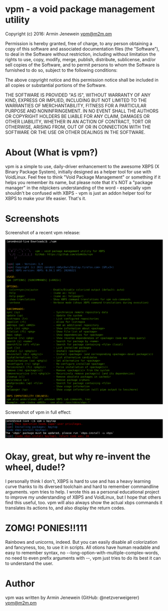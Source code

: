 # vpm - a void package management utility

Copyright (c) 2016: Armin Jenewein <vpm@m2m.pm>

Permission is hereby granted, free of charge, to any person obtaining a copy of this software and associated documentation files (the "Software"), to deal in the Software without restriction, including without limitation the rights to use, copy, modify, merge, publish, distribute, sublicense, and/or sell copies of the Software, and to permit persons to whom the Software is furnished to do so, subject to the following conditions:

The above copyright notice and this permission notice shall be included in all copies or substantial portions of the Software.

THE SOFTWARE IS PROVIDED "AS IS", WITHOUT WARRANTY OF ANY KIND, EXPRESS OR IMPLIED, INCLUDING BUT NOT LIMITED TO THE WARRANTIES OF MERCHANTABILITY, FITNESS FOR A PARTICULAR PURPOSE AND NONINFRINGEMENT. IN NO EVENT SHALL THE AUTHORS OR COPYRIGHT HOLDERS BE LIABLE FOR ANY CLAIM, DAMAGES OR OTHER LIABILITY, WHETHER IN AN ACTION OF CONTRACT, TORT OR OTHERWISE, ARISING FROM, OUT OF OR IN CONNECTION WITH THE SOFTWARE OR THE USE OR OTHER DEALINGS IN THE SOFTWARE.

# About (What is vpm?)
vpm is a simple to use, daily-driver enhancement to the awesome XBPS (X Binary Package System), initially designed as a helper tool for use with VoidLinux. Feel free to think "Void Package Management" or something if it helps you remember its name, but please note that it's NOT a "package manager" in the nitpickers understanding of the word - especially vpm shouldn't be confused with XBPS - vpm is just an addon helper tool for XBPS to make your life easier. That's it. 

# Screenshots

Screenshot of a recent vpm release:

![alt tag](https://raw.githubusercontent.com/netzverweigerer/vpm/master/screenshots/vpm.png)

Screenshot of vpm in full effect:

![alt tag](https://raw.githubusercontent.com/netzverweigerer/vpm/master/screenshots/vpm2.png)

# Okay, great, but why re-invent the wheel, dude!?
I personally think I don't, XBPS is hard to use and has a heavy learning curve thanks to its diversed toolchain and hard to remember commandline arguments. vpm tries to help. I wrote this as a personal educational project to improve my understanding of XBPS and VoidLinux, but I hope that others find this useful, too. vpm will also always show the actual xbps commands it translates its actions to, and also display the return codes.

# ZOMG! PONIES!!111
Rainbows and unicorns, indeed. But you can easily disable all colorization and fancyness, too, to use it in scripts. All otions have human readable and easy to remember syntax, no --long-option-with-multiple-complex-words, no need to even prefix arguments with --, vpm just tries to do its best it can to understand the user.

# Author
vpm was written by Armin Jenewein (GitHub: @netzverweigerer) <vpm@m2m.pm>



